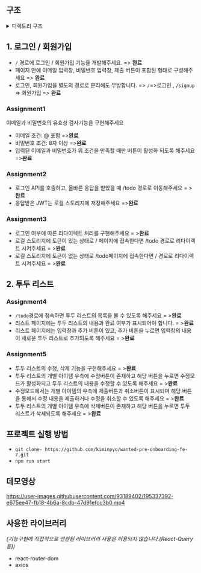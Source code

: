 ## 구조

<details>
<summary>디렉토리 구조</summary>
<div markdown="1">
<img src="https://user-images.githubusercontent.com/93189402/195268369-3e6806f7-cec1-4e49-92de-01fcab727fec.png"/>

</div>
</details>

## 1. 로그인 / 회원가입

- `/` 경로에 로그인 / 회원가입 기능을 개발해주세요. => **완료**
- 페이지 안에 이메일 입력창, 비밀번호 입력창, 제출 버튼이 포함된 형태로 구성해주세요 => **완료**
- 로그인, 회원가입을 별도의 경로로 분리해도 무방합니다. => `/`=>로그인 , `/signup` => 회원가입  => **완료**

### Assignment1
이메일과 비밀번호의 유효성 검사기능을 구현해주세요
- 이메일 조건: @ 포함 =>**완료**
- 비밀번호 조건: 8자 이상 =>**완료**
- 입력된 이메일과 비밀번호가 위 조건을 만족할 때만 버튼이 활성화 되도록 해주세요  =>**완료**

### Assignment2

- 로그인 API를 호출하고, 올바른 응답을 받았을 때 /todo 경로로 이동해주세요 = >**완료**
- 응답받은 JWT는 로컬 스토리지에 저장해주세요 =>**완료**

### Assignment3
 
- 로그인 여부에 따른 리다이렉트 처리를 구현해주세요  = >**완료**
- 로컬 스토리지에 토큰이 있는 상태로 / 페이지에 접속한다면 /todo 경로로 리다이렉트 시켜주세요  = >**완료**
- 로컬 스토리지에 토큰이 없는 상태로 /todo페이지에 접속한다면 / 경로로 리다이렉트 시켜주세요  = >**완료**

## 2. 투두 리스트

### Assignment4
- `/todo`경로에 접속하면 투두 리스트의 목록을 볼 수 있도록 해주세요  = >**완료**
- 리스트 페이지에는 투두 리스트의 내용과 완료 여부가 표시되어야 합니다.  = >**완료**
- 리스트 페이지에는 입력창과 추가 버튼이 있고, 추가 버튼을 누르면 입력창의 내용이 새로운 투두 리스트로 추가되도록 해주세요  = >**완료**

### Assignment5
- 투두 리스트의 수정, 삭제 기능을 구현해주세요  = >**완료**
- 투두 리스트의 개별 아이템 우측에 수정버튼이 존재하고 해당 버튼을 누르면 수정모드가 활성화되고 투두 리스트의 내용을 수정할 수 있도록 해주세요  = >**완료**
- 수정모드에서는 개별 아이템의 우측에 제출버튼과 취소버튼이 표시되며 해당 버튼을 통해서 수정 내용을 제출하거나 수정을 취소할 수 있도록 해주세요  = >**완료**
- 투두 리스트의 개별 아이템 우측에 삭제버튼이 존재하고 해당 버튼을 누르면 투두 리스트가 삭제되도록 해주세요  = >**완료**


## 프로젝트 실행 방법
- `git clone- https://github.com/kiminpyo/wanted-pre-onboarding-fe-7.git`
- `npm run start`

## 데모영상
https://user-images.githubusercontent.com/93189402/195337392-e675ee47-fb18-4b6a-8cdb-47d91efcc3b0.mp4

## 사용한 라이브러리 
*(기능구현에 직접적으로 연관된 라이브러리 사용은 허용되지 않습니다.(React-Query 등))*
-   react-router-dom
-   axios



